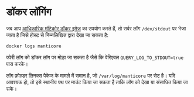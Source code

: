 # डॉकर लॉगिंग

जब आप [आधिकारिक मंटिकोर डॉकर इमेज](https://hub.docker.com/r/manticoresearch/manticore/) का उपयोग करते हैं, तो सर्वर लॉग `/dev/stdout` पर भेजा जाता है जिसे होस्ट से निम्नलिखित द्वारा देखा जा सकता है:

```bash
docker logs manticore
```
क्वेरी लॉग को डॉकर लॉग पर मोड़ा जा सकता है जैसे कि वेरिएबल `QUERY_LOG_TO_STDOUT=true` पास करके।

लॉग फ़ोल्डर लिनक्स पैकेज के मामले में समान है, जो `/var/log/manticore` पर सेट है। यदि आवश्यक हो, तो इसे स्थानीय पथ पर माउंट किया जा सकता है ताकि लॉग को देखा या संसाधित किया जा सके।
<!-- proofread -->
